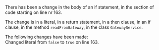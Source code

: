 There has been a change in the body of an if statement, in the section of code starting on line nr 163.
  
The change is in a literal, in a return statement, in a then clause, in an if clause, in the method ```readFromGateway```, in the class ```GatewayService```.
  
The following changes have been made:  
Changed literal from ```false``` to ```true``` on line 163.  
